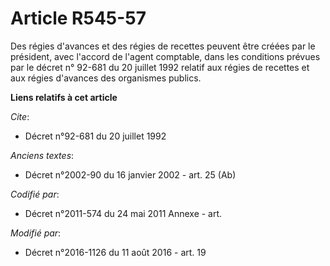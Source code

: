 # Article R545-57

Des régies d'avances et des régies de recettes peuvent être créées par le président, avec l'accord de l'agent comptable, dans
les conditions prévues par le décret n° 92-681 du 20 juillet 1992 relatif aux régies de recettes et aux régies d'avances des
organismes publics.

**Liens relatifs à cet article**

_Cite_:

  - Décret n°92-681 du 20 juillet 1992

_Anciens textes_:

  - Décret n°2002-90 du 16 janvier 2002 - art. 25 (Ab)

_Codifié par_:

  - Décret n°2011-574 du 24 mai 2011 Annexe - art.

_Modifié par_:

  - Décret n°2016-1126 du 11 août 2016 - art. 19
